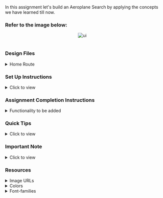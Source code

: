 In this assignment let's build an Aeroplane Search by applying the concepts we have learned till now.

### Refer to the image below:

<div style="text-align: center;">
<img src="https://www.rd.com/wp-content/uploads/2017/10/Why-Are-Commercial-Airplanes-White-_493536652-Jag_cz.jpg" alt="ui">
</div>
<br/>

### Design Files

<details>
<summary>Home Route</summary>
<br/>

[Extra Small (Size < 576px) and Small (Size >= 576px)](https://www.rd.com/wp-content/uploads/2017/10/Why-Are-Commercial-Airplanes-White-_493536652-Jag_cz.jpg)

[Medium (Size >= 768px), Large (Size >= 992px) and Extra Large (Size >= 1200px)](https://www.rd.com/wp-content/uploads/2017/10/Why-Are-Commercial-Airplanes-White-_493536652-Jag_cz.jpg)

</details>

### Set Up Instructions

<details>
<summary>Click to view</summary>

- Download dependencies by running `npm install`
- Start up the app using `npm start`

</details>

### Assignment Completion Instructions

<details>
<summary>Functionality to be added</summary>
<br/>

The app must have the following functionalities:

- Add a From Station input Text Box
- Add a To input Text Box
- Add a Date input Text Box
- Add a Search button

</details>

### Quick Tips

<details>
<summary>Click to view</summary>
<br>

- To build this project, please refer state functions reading material
</details>

### Important Note

<details>
<summary>Click to view</summary>
<br/>

- Home route should be inside the 'components/src'

</details>

### Resources

<details>
<summary>Image URLs</summary>
<br/>

- https://www.rd.com/wp-content/uploads/2017/10/Why-Are-Commercial-Airplanes-White-_493536652-Jag_cz.jpg

</details>

<details>
<summary>Colors</summary>
<br/>

<div style="background-color: #9073ea; width: 150px; padding: 10px; color: black">Hex: #9073ea</div>
<div style="background-color: #f0f978; width: 150px; padding: 10px; color: black">Hex: #f0f978;</div>

</details>

<details>
<summary>Font-families</summary>

- Roboto
- Bree-SansSerif

</details>
